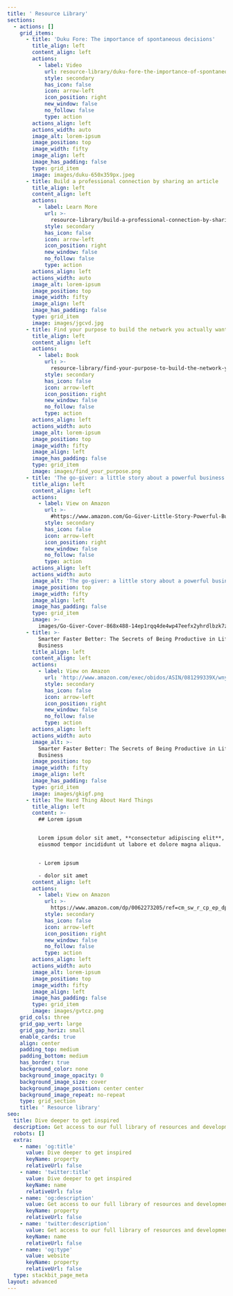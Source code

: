 ```yaml
---
title: ' Resource Library'
sections:
  - actions: []
    grid_items:
      - title: 'Duku Fore: The importance of spontaneous decisions'
        title_align: left
        content_align: left
        actions:
          - label: Video
            url: resource-library/duku-fore-the-importance-of-spontaneous-decisions
            style: secondary
            has_icon: false
            icon: arrow-left
            icon_position: right
            new_window: false
            no_follow: false
            type: action
        actions_align: left
        actions_width: auto
        image_alt: lorem-ipsum
        image_position: top
        image_width: fifty
        image_align: left
        image_has_padding: false
        type: grid_item
        image: images/duku-650x359px.jpeg
      - title: Build a professional connection by sharing an article
        title_align: left
        content_align: left
        actions:
          - label: Learn More
            url: >-
              resource-library/build-a-professional-connection-by-sharing-an-article
            style: secondary
            has_icon: false
            icon: arrow-left
            icon_position: right
            new_window: false
            no_follow: false
            type: action
        actions_align: left
        actions_width: auto
        image_alt: lorem-ipsum
        image_position: top
        image_width: fifty
        image_align: left
        image_has_padding: false
        type: grid_item
        image: images/jgcvd.jpg
      - title: Find your purpose to build the network you actually want
        title_align: left
        content_align: left
        actions:
          - label: Book
            url: >-
              resource-library/find-your-purpose-to-build-the-network-you-actually-want
            style: secondary
            has_icon: false
            icon: arrow-left
            icon_position: right
            new_window: false
            no_follow: false
            type: action
        actions_align: left
        actions_width: auto
        image_alt: lorem-ipsum
        image_position: top
        image_width: fifty
        image_align: left
        image_has_padding: false
        type: grid_item
        image: images/find_your_purpose.png
      - title: 'The go-giver: a little story about a powerful business idea'
        title_align: left
        content_align: left
        actions:
          - label: View on Amazon
            url: >-
              #https://www.amazon.com/Go-Giver-Little-Story-Powerful-Business/dp/1469063832
            style: secondary
            has_icon: false
            icon: arrow-left
            icon_position: right
            new_window: false
            no_follow: false
            type: action
        actions_align: left
        actions_width: auto
        image_alt: 'The go-giver: a little story about a powerful business idea'
        image_position: top
        image_width: fifty
        image_align: left
        image_has_padding: false
        type: grid_item
        image: >-
          images/Go-Giver-Cover-868x488-14ep1rqq4de4wp47eefx2yhrdlbzk7zuwqbx6pj8pw4azp9u.jpeg
      - title: >-
          Smarter Faster Better: The Secrets of Being Productive in Life and
          Business
        title_align: left
        content_align: left
        actions:
          - label: View on Amazon
            url: 'http://www.amazon.com/exec/obidos/ASIN/081299339X/wnycorg-20/'
            style: secondary
            has_icon: false
            icon: arrow-left
            icon_position: right
            new_window: false
            no_follow: false
            type: action
        actions_align: left
        actions_width: auto
        image_alt: >-
          Smarter Faster Better: The Secrets of Being Productive in Life and
          Business
        image_position: top
        image_width: fifty
        image_align: left
        image_has_padding: false
        type: grid_item
        image: images/gkigf.png
      - title: The Hard Thing About Hard Things
        title_align: left
        content: >-
          ## Lorem ipsum


          Lorem ipsum dolor sit amet, **consectetur adipiscing elit**, sed do
          eiusmod tempor incididunt ut labore et dolore magna aliqua.


          - Lorem ipsum

          - dolor sit amet
        content_align: left
        actions:
          - label: View on Amazon
            url: >-
              https://www.amazon.com/dp/0062273205/ref=cm_sw_r_cp_ep_dp_YjKczbKASWMWE
            style: secondary
            has_icon: false
            icon: arrow-left
            icon_position: right
            new_window: false
            no_follow: false
            type: action
        actions_align: left
        actions_width: auto
        image_alt: lorem-ipsum
        image_position: top
        image_width: fifty
        image_align: left
        image_has_padding: false
        type: grid_item
        image: images/gvtcz.png
    grid_cols: three
    grid_gap_vert: large
    grid_gap_horiz: small
    enable_cards: true
    align: center
    padding_top: medium
    padding_bottom: medium
    has_border: true
    background_color: none
    background_image_opacity: 0
    background_image_size: cover
    background_image_position: center center
    background_image_repeat: no-repeat
    type: grid_section
    title: ' Resource library'
seo:
  title: Dive deeper to get inspired
  description: Get access to our full library of resources and development activities
  robots: []
  extra:
    - name: 'og:title'
      value: Dive deeper to get inspired
      keyName: property
      relativeUrl: false
    - name: 'twitter:title'
      value: Dive deeper to get inspired
      keyName: name
      relativeUrl: false
    - name: 'og:description'
      value: Get access to our full library of resources and development activities
      keyName: property
      relativeUrl: false
    - name: 'twitter:description'
      value: Get access to our full library of resources and development activities
      keyName: name
      relativeUrl: false
    - name: 'og:type'
      value: website
      keyName: property
      relativeUrl: false
  type: stackbit_page_meta
layout: advanced
---
```

